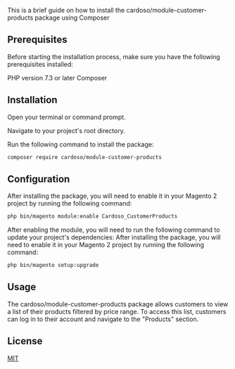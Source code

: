 This is a brief guide on how to install the cardoso/module-customer-products package using Composer

## Prerequisites
Before starting the installation process, make sure you have the following prerequisites installed:

PHP version 7.3 or later
Composer

## Installation

Open your terminal or command prompt.

Navigate to your project's root directory.

Run the following command to install the package:

```bash
composer require cardoso/module-customer-products
```
## Configuration
After installing the package, you will need to enable it in your Magento 2 project by running the following command:
```bash
php bin/magento module:enable Cardoso_CustomerProducts
```
After enabling the module, you will need to run the following command to update your project's dependencies:
After installing the package, you will need to enable it in your Magento 2 project by running the following command:
```bash
php bin/magento setup:upgrade
```


## Usage

The cardoso/module-customer-products package allows customers to view a list of their products filtered by price range. To access this list, customers can log in to their account and navigate to the "Products" section.


## License

[MIT](https://choosealicense.com/licenses/mit/)